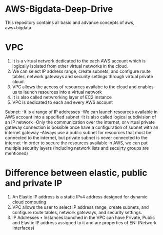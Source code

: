 # AWS-Bigdata-Deep-Drive
This repository contains all basic and advance concepts of aws, aws+bigdata.

# VPC

  1. It is a virtual network dedicated to the each AWS account which is logically isolated  from other virtual networks in the cloud.
  2. We can select IP address range, create subnets, and configure route tables, network gateways and security settings through virtual private cloud.
  3. VPC allows the access of resources availabe to the cloud and enables us to launch resources into a virtual network
  4. It is also called netwrorking layer of EC2 instance
  5. VPC is dedicated to each and every AWS account
  
  Subnet:
     -It is a range of IP addresses
     -We can launch resources available in AWS account into a specified subnet
     -It is also called logical subdivision of an IP network
     -Only the communication over the internet, or virtual private gateway connection is possible once have a configuration of subnet with an internet gateway
     -Always use a public subnet for resources that must be connected to the internet, but private subnet is never connected to the internet 
     -In order to secure the resources available in AWS, we can put multiple security layers (including network lists and secuirty groups are mentioned)

# Difference between elastic, public and private IP
  
  1. An Elastic IP address is a static IPv4 address designed for dynamic cloud computing
  2. VPC allows the user to select IP address range, create subnets, and configure route tables, network gateways, and security settings. 
  3. IP Addresses • Instances launched in the VPC can have Private, Public and Elastic IP address assigned to it and are properties of ENI (Network Interfaces) 
